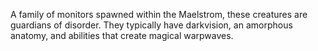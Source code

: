 A family of monitors spawned within the Maelstrom, these creatures are guardians of disorder. They typically have darkvision, an amorphous anatomy, and abilities that create magical warpwaves.